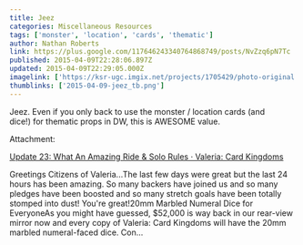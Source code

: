 ```yaml
---
title: Jeez
categories: Miscellaneous Resources
tags: ['monster', 'location', 'cards', 'thematic']
author: Nathan Roberts
link: https://plus.google.com/117646243340764868749/posts/NvZzq6pN7Tc
published: 2015-04-09T22:28:06.897Z
updated: 2015-04-09T22:29:05.000Z
imagelink: ['https://ksr-ugc.imgix.net/projects/1705429/photo-original.jpg?v=1428617677&w=640&h=480&fit=crop&auto=format&q=92&s=c27a0036f432df88a1506f001b0334c1']
thumblinks: ['2015-04-09-jeez_tb.png']
---
```


Jeez. Even if you only back to use the monster / location cards (and dice!) for thematic props in DW, this is AWESOME value.


Attachment:

<a href='https://www.kickstarter.com/projects/dailymagic/valeria-card-kingdoms/posts/1194400?ref=backer_project_update'>Update 23: What An Amazing Ride & Solo Rules · Valeria: Card Kingdoms</a>


Greetings Citizens of Valeria...The last few days were great but the last 24 hours has been amazing. So many backers have joined us and so many pledges have been boosted and so many stretch goals have been totally stomped into dust! You're great!20mm Marbled Numeral Dice for EveryoneAs you might have guessed, $52,000 is way back in our rear-view mirror now and every copy of Valeria: Card Kingdoms will have the 20mm marbled numeral-faced dice. Con...